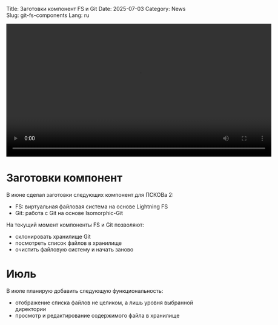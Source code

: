 Title: Заготовки компонент FS и Git
Date: 2025-07-03
Category: News
Slug: git-fs-components
Lang: ru

<video controls width="700">
    <source src="../../images/2025-07_git-fs-components.mp4" type="video/mp4"/>
</video>

# Заготовки компонент

В июне сделал заготовки следующих компонент для ПСКОВа 2:

* FS: виртуальная файловая система на основе Lightning FS
* Git: работа с Git на основе Isomorphic-Git

На текущий момент компоненты FS и Git позволяют:

* склонировать хранилище Git
* посмотреть список файлов в хранилище
* очистить файловую систему и начать заново

# Июль

В июле планирую добавить следующую функциональность:

* отображение списка файлов не целиком, а лишь уровня выбранной директории
* просмотр и редактирование содержимого файла в хранилище

